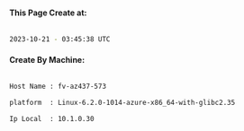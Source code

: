 
   
#### This Page Create at:

```bash

2023-10-21 - 03:45:38 UTC

```

#### Create By Machine:

```bash

Host Name : fv-az437-573

platform  : Linux-6.2.0-1014-azure-x86_64-with-glibc2.35

Ip Local  : 10.1.0.30

```

